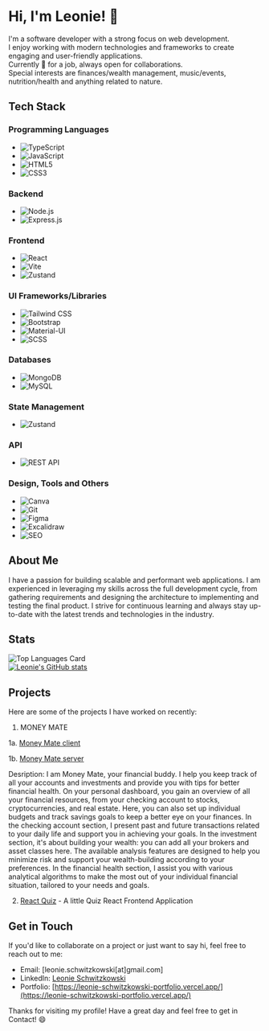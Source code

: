 # Hi, I'm Leonie! 👋

I'm a software developer with a strong focus on web development. \
I enjoy working with modern technologies and frameworks to create engaging and user-friendly applications. \
Currently 👀 for a job, always open for collaborations. \
Special interests are finances/wealth management, music/events, nutrition/health and anything related to nature.

## Tech Stack

### Programming Languages
- ![TypeScript](https://img.shields.io/badge/TypeScript-3178C6?logo=typescript&logoColor=white) 
- ![JavaScript](https://img.shields.io/badge/JavaScript-F7DF1E?logo=javascript&logoColor=black) 
- ![HTML5](https://img.shields.io/badge/HTML5-E34F26?logo=html5&logoColor=white)
- ![CSS3](https://img.shields.io/badge/CSS3-1572B6?logo=css3&logoColor=white) 

### Backend
- ![Node.js](https://img.shields.io/badge/Node.js-339933?logo=node.js&logoColor=white) 
- ![Express.js](https://img.shields.io/badge/Express.js-000000?logo=express&logoColor=white) 

### Frontend
- ![React](https://img.shields.io/badge/React-61DAFB?logo=react&logoColor=white) 
- ![Vite](https://img.shields.io/badge/Vite-646CFF?logo=vite&logoColor=white) 
- ![Zustand](https://img.shields.io/badge/Zustand-FFD700?logo=react&logoColor=white) 

### UI Frameworks/Libraries
- ![Tailwind CSS](https://img.shields.io/badge/Tailwind_CSS-38B2AC?logo=tailwind-css&logoColor=white) 
- ![Bootstrap](https://img.shields.io/badge/Bootstrap-7952B3?logo=bootstrap&logoColor=white)
- ![Material-UI](https://img.shields.io/badge/Material--UI-0081CB?logo=material-ui&logoColor=white) 
- ![SCSS](https://img.shields.io/badge/SCSS-CC6699?logo=sass&logoColor=white) 

### Databases
- ![MongoDB](https://img.shields.io/badge/MongoDB-47A248?logo=mongodb&logoColor=white) 
- ![MySQL](https://img.shields.io/badge/MySQL-4479A1?logo=mysql&logoColor=white) 

### State Management
- ![Zustand](https://img.shields.io/badge/Zustand-FFD700?logo=react&logoColor=white) 

### API
- ![REST API](https://img.shields.io/badge/REST_API-009688?logo=api&logoColor=white) 


### Design, Tools and Others
- ![Canva](https://img.shields.io/badge/Canva-00C4CC?logo=canva&logoColor=white) 
- ![Git](https://img.shields.io/badge/Git-F05032?logo=git&logoColor=white) 
- ![Figma](https://img.shields.io/badge/Figma-F24E1E?logo=figma&logoColor=white) 
- ![Excalidraw](https://img.shields.io/badge/Excalidraw-FF9A00?logo=excalidraw&logoColor=white) 
- ![SEO](https://img.shields.io/badge/SEO-47C83E?logo=google&logoColor=white) 


## About Me

I have a passion for building scalable and performant web applications. I am experienced in leveraging my skills across the full development cycle, from gathering requirements and designing the architecture to implementing and testing the final product. I strive for continuous learning and always stay up-to-date with the latest trends and technologies in the industry.

## Stats
![Top Languages Card](https://github-readme-stats.vercel.app/api/top-langs/?username=coding-mew) \
[![Leonie's GitHub stats](https://github-readme-stats.vercel.app/api?username=coding-mew&include_all_commits)](https://github.com/coding-mew/github-readme-stats)

## Projects

Here are some of the projects I have worked on recently:

1. MONEY MATE

1a. [Money Mate client](https://github.com/Money-Mate/client)

1b. [Money Mate server](https://github.com/Money-Mate/server)
    
Desription:
I am Money Mate, your financial buddy.
I help you keep track of all your accounts and investments and provide you with tips for better financial health.
On your personal dashboard, you gain an overview of all your financial resources, from your checking account to stocks, cryptocurrencies, and real estate. Here, you can also set up individual budgets and track savings goals to keep a better eye on your finances.
In the checking account section, I present past and future transactions related to your daily life and support you in achieving your goals.
In the investment section, it's about building your wealth: you can add all your brokers and asset classes here. The available analysis features are designed to help you minimize risk and support your wealth-building according to your preferences.
In the financial health section, I assist you with various analytical algorithms to make the most out of your individual financial situation, tailored to your needs and goals.

2. [React Quiz](https://github.com/coding-mew/finalReactApp_quiz) - A little Quiz React Frontend Application


## Get in Touch

If you'd like to collaborate on a project or just want to say hi, feel free to reach out to me:

- Email: [leonie.schwitzkowski[at]gmail.com]
- LinkedIn: [Leonie Schwitzkowski](https://www.linkedin.com/in/leonie-schwitzkowski-4b761a261/)
- Portfolio: [https://leonie-schwitzkowski-portfolio.vercel.app/](https://leonie-schwitzkowski-portfolio.vercel.app/)

Thanks for visiting my profile! Have a great day and feel free to get in Contact! 😄
